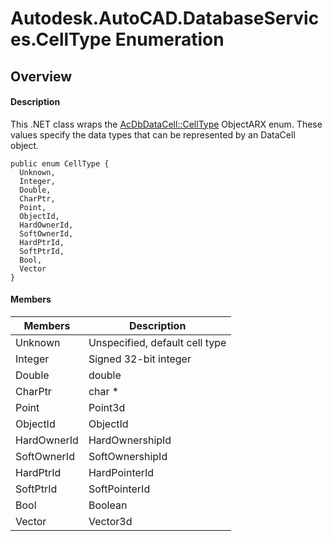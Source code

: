 # Autodesk.AutoCAD.DatabaseServices.CellType Enumeration

## Overview

#### Description
This .NET class wraps the [AcDbDataCell::CellType](AcDbDataCell__CellType.md) ObjectARX enum. 
These values specify the data types that can be represented by an DataCell object.
```text
public enum CellType {
  Unknown,
  Integer,
  Double,
  CharPtr,
  Point,
  ObjectId,
  HardOwnerId,
  SoftOwnerId,
  HardPtrId,
  SoftPtrId,
  Bool,
  Vector
}
```

#### Members

| Members | Description |
| --- | --- |
| Unknown | Unspecified, default cell type |
| Integer | Signed 32-bit integer |
| Double | double |
| CharPtr | char * |
| Point | Point3d |
| ObjectId | ObjectId |
| HardOwnerId | HardOwnershipId |
| SoftOwnerId | SoftOwnershipId |
| HardPtrId | HardPointerId |
| SoftPtrId | SoftPointerId |
| Bool | Boolean |
| Vector | Vector3d |